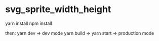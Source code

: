 # svg_sprite_width_height
yarn install
npm install

then: 
yarn dev => dev mode
yarn build => yarn start => production mode
